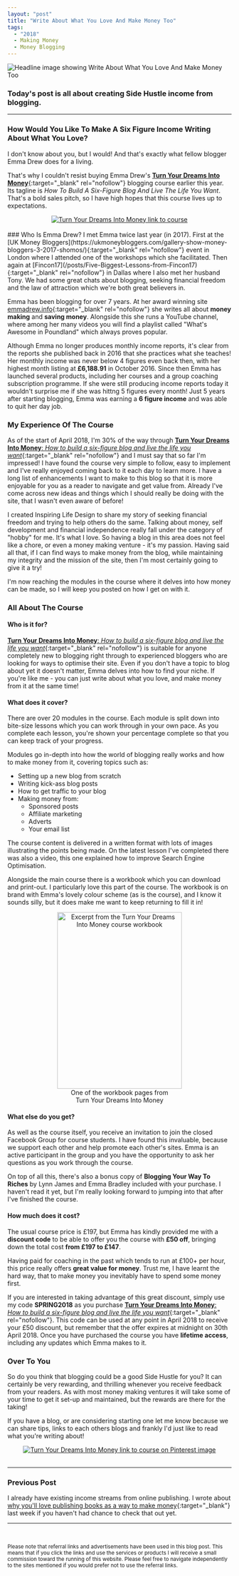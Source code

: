 ```yaml
---
layout: "post"
title: "Write About What You Love And Make Money Too"
tags:
  - "2018"
  - Making Money
  - Money Blogging
---
```

![Headline image showing Write About What You Love And Make Money Too](/i/2018/write-about-what-you-love-and-make-money-too.jpg)

### Today's post is all about creating Side Hustle income from blogging. 
***  

### How Would You Like To Make A Six Figure Income Writing About What You Love?
I don't know about you, but I would! And that's exactly what fellow blogger Emma Drew does for a living.

That's why I couldn't resist buying Emma Drew's [**Turn Your Dreams Into Money**](http://bit.ly/turnyourdreamsintomoney){:target="_blank" rel="nofollow"} blogging course earlier this year. Its tagline is *How To Build A Six-Figure Blog And Live The Life You Want*. That's a bold sales pitch, so I have high hopes that this course lives up to expectations. 
<br>
<center>
<a href="http://bit.ly/turnyourdreamsintomoney" target="_blank"><img src='/aff/turn-your-dreams-into-money-728x90.png' alt='Turn Your Dreams Into Money link to course' /></a>
</center>
<br>
### Who Is Emma Drew?
I met Emma twice last year (in 2017). First at the [UK Money Bloggers](https://ukmoneybloggers.com/gallery-show-money-bloggers-3-2017-shomos/){:target="_blank" rel="nofollow"} event in London where I attended one of the workshops which she facilitated. Then again at [Fincon17](/posts/Five-Biggest-Lessons-from-Fincon17){:target="_blank" rel="nofollow"} in Dallas where I also met her husband Tony. We had some great chats about blogging, seeking financial freedom and the law of attraction which we're both great believers in.

Emma has been blogging for over 7 years. At her award winning site [emmadrew.info](https://emmadrew.info/){:target="_blank" rel="nofollow"} she writes all about **money making** and **saving money**. Alongside this she runs a YouTube channel, where among her many videos you will find a playlist called "What's Awesome in Poundland" which always proves popular.

Although Emma no longer produces monthly income reports, it's clear from the reports she published back in 2016 that she practices what she teaches! Her monthly income was never below 4 figures even back then, with her highest month listing at **£6,188.91** in October 2016. Since then Emma has launched several products, including her courses and a group coaching subscription programme. If she were still producing income reports today it wouldn't surprise me if she was hittng 5 figures every month! Just 5 years after starting blogging, Emma was earning a **6 figure income** and was able to quit her day job.

### My Experience Of The Course
As of the start of April 2018, I'm 30% of the way through [**Turn Your Dreams Into Money**: *How to build a six-figure blog and live the life you want*](http://bit.ly/turnyourdreamsintomoney){:target="_blank" rel="nofollow"} and I must say that so far I'm impressed! I have found the course very simple to follow, easy to implement and I've really enjoyed coming back to it each day to learn more. I have a long list of enhancements I want to make to this blog so that it is more enjoyable for you as a reader to navigate and get value from. Already I've come across new ideas and things which I should really be doing with the site, that I wasn't even aware of before!

I created Inspiring Life Design to share my story of seeking financial freedom and trying to help others do the same. Talking about money, self development and financial independence really fall under the category of "hobby" for me. It's what I love. So having a blog in this area does not feel like a chore, or even a money making venture - it's my passion. Having said all that, if I can find ways to make money from the blog, while maintaining my integrity and the mission of the site, then I'm most certainly going to give it a try!

I'm now reaching the modules in the course where it delves into how money can be made, so I will keep you posted on how I get on with it.

### All About The Course

#### Who is it for?
[**Turn Your Dreams Into Money**: *How to build a six-figure blog and live the life you want*](http://bit.ly/turnyourdreamsintomoney){:target="_blank" rel="nofollow"} is suitable for anyone completely new to blogging right through to experienced bloggers who are looking for ways to optimise their site. Even if you don't have a topic to blog about yet it doesn't matter, Emma delves into how to find your niche. If you're like me - you can just write about what you love, and make money from it at the same time!


#### What does it cover?
There are over 20 modules in the course. Each module is split down into bite-size lessons which you can work through in your own pace. As you complete each lesson, you're shown your percentage complete so that you can keep track of your progress.

Modules go in-depth into how the world of blogging really works and how to make money from it, covering topics such as:

- Setting up a new blog from scratch
- Writing kick-ass blog posts
- How to get traffic to your blog
- Making money from:
  - Sponsored posts
  - Affiliate marketing
  - Adverts
  - Your email list

The course content is delivered in a written format with lots of images illustrating the points being made. On the latest lesson I've completed there was also a video, this one explained how to improve Search Engine Optimisation.

Alongside the main course there is a workbook which you can download and print-out. I particularly love this part of the course. The workbook is on brand with Emma's lovely colour scheme (as is the course), and I know it sounds silly, but it does make me want to keep returning to fill it in!
<center>
<figure>
    <img src='/i/2018/write-about-what-you-love-and-make-money-too-2.jpg' alt='Excerpt from the Turn Your Dreams Into Money course workbook' style='width: 280px; height: 396px;' />
    <figcaption>One of the workbook pages from<br>Turn Your Dreams Into Money</figcaption>
</figure>
</center>

#### What else do you get?
As well as the course itself, you receive an invitation to join the closed Facebook Group for course students. I have found this invaluable, because we support each other and help promote each other's sites. Emma is an active participant in the group and you have the opportunity to ask her questions as you work through the course.

On top of all this, there's also a bonus copy of **Blogging Your Way To Riches** by Lynn James and Emma Bradley included with your purchase. I haven't read it yet, but I'm really looking forward to jumping into that after I've finished the course.

#### How much does it cost?
The usual course price is £197, but Emma has kindly provided me with a **discount code** to be able to offer you the course with **£50 off**, bringing down the total cost **from £197 to £147**. 

Having paid for coaching in the past which tends to run at £100+ per hour, this price really offers **great value for money**. Trust me, I have learnt the hard way, that to make money you inevitably have to spend some money first.

If you are interested in taking advantage of this great discount, simply use my code **SPRING2018** as you purchase [**Turn Your Dreams Into Money**: *How to build a six-figure blog and live the life you want*](http://bit.ly/turnyourdreamsintomoney){:target="_blank" rel="nofollow"}. This code can be used at any point in April 2018 to receive your £50 discount, but remember that the offer expires at midnight on 30th April 2018. Once you have purchased the course you have **lifetime access**, including any updates which Emma makes to it.

### Over To You
So do you think that blogging could be a good Side Hustle for you? It can certainly be very rewarding, and thrilling whenever you receive feedback from your readers. As with most money making ventures it will take some of your time to get it set-up and maintained, but the rewards are there for the taking!

If you have a blog, or are considering starting one let me know because we can share tips, links to each others blogs and frankly I'd just like to read what you're writing about!
<br>

<center>
<a href="http://bit.ly/turnyourdreamsintomoney" target="_blank"><img src='/i/2018/write-about-what-you-love-and-make-money-too-pin.png' alt='Turn Your Dreams Into Money link to course on Pinterest image' /></a>
</center>

<br>

***

### Previous Post

I already have existing income streams from online publishing. I wrote about [why you'll love publishing books as a way to make money](/posts/5-money-making-reasons-to-publish-books){:target="_blank"} last week if you haven't had chance to check that out yet. 

***
<br>


<sub>Please note that referral links and advertisements have been used in this blog post. This means that if you click the links and use the services or products I will receive a small commission toward the running of this website. Please feel free to navigate independently to the sites mentioned if you would prefer not to use the referral links.</sub>



